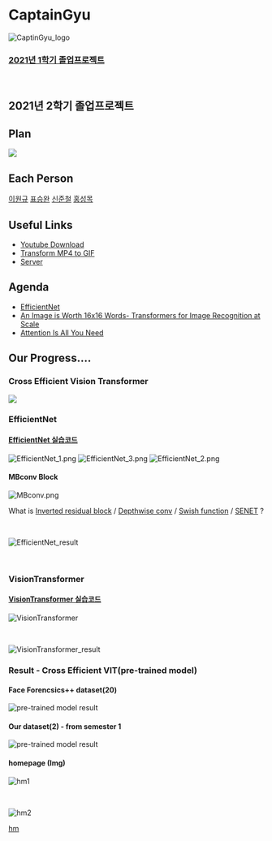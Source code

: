 # CaptainGyu

![CaptinGyu_logo](img/CaptinGyu_logo.jpg)


### [2021년 1학기 졸업프로젝트](1st_Semester.md)
<br>

## 2021년 2학기 졸업프로젝트


## Plan
![](2nd_Semester/img/plan.png)

## Each Person
[이원규](https://github.com/dnjsrb0710)
[표승완](https://github.com/ghtydnty1)
[신준철](https://github.com/ewsn1593)
[홍성목](https://github.com/swff07183)

## Useful Links  
- [Youtube Download](https://ko.savefrom.net/1-%EC%9C%A0%ED%8A%9C%EB%B8%8C-%EB%B9%84%EB%94%94%EC%98%A4-%EB%8B%A4%EC%9A%B4%EB%A1%9C%EB%93%9C-%ED%95%98%EB%8A%94-%EB%B0%A9%EB%B2%95.html)
- [Transform MP4 to GIF](https://ezgif.com/)
- [Server](/server/server.md)

## Agenda  

- [EfficientNet](https://arxiv.org/pdf/1905.11946.pdf)
- [An Image is Worth 16x16 Words- Transformers for Image Recognition at Scale](https://arxiv.org/pdf/2010.11929.pdf)
- [Attention Is All You Need](https://arxiv.org/pdf/1706.03762.pdf)

## Our Progress....

### Cross Efficient Vision Transformer

![](2nd_Semester/img/CEViT.png)
<br>

### EfficientNet
#### [EfficientNet 실습코드](2nd_Semester/EfficientNet/EfficientNet.ipynb)

![EfficientNet_1.png](2nd_Semester/EfficientNet/EfficientNet_1.png)
![EfficientNet_3.png](2nd_Semester/EfficientNet/EfficientNet_3.png)
![EfficientNet_2.png](2nd_Semester/EfficientNet/EfficientNet_2.png)
#### MBconv Block
![MBconv.png](2nd_Semester/img/MBconv.JPG)
<br>

What is [Inverted residual block](2nd_Semester/img/inverted_residual.JPG) / [Depthwise conv](2nd_Semester/img/depthwise.JPG) / [Swish function](2nd_Semester/img/swish.JPG) / [SENET](2nd_Semester/img/senet.JPG) ?

<br>

![EfficientNet_result](2nd_Semester/EfficientNet/EfficientNet_result.png)


<br>

### VisionTransformer

#### [VisionTransformer 실습코드](2nd_Semester/VisionTransformer/VisionTransformer.ipynb)

![VisionTransformer](2nd_Semester/VisionTransformer/VisionTransformer.png)

<br>

![VisionTransformer_result](2nd_Semester/VisionTransformer/VisionTransformer_result.png)

### Result - Cross Efficient VIT(pre-trained model)

#### Face Forencsics++ dataset(20)
![pre-trained model result](2nd_Semester/img/face_forensics_data.png)

#### Our dataset(2) - from semester 1
![pre-trained model result](2nd_Semester/img/our_dataset.JPG)

#### homepage (Img)
![hm1](2nd_Semester/img/hm1.png)

<br>

![hm2](2nd_Semester/img/hm2.png)

[hm](hm)


